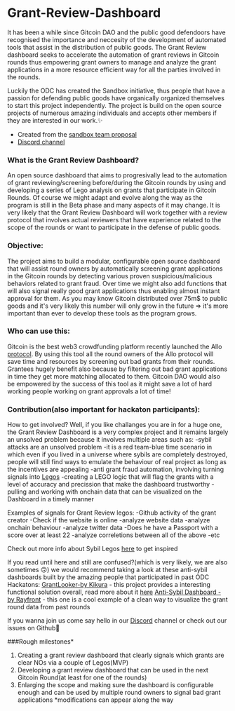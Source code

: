 # Grant-Review-Dashboard

It has been a while since Gitcoin DAO and the public good defendoors have recognised the importance and neccesity of the development of automated tools that assist in the distribution of public goods. The Grant Review dashboard seeks to accelerate the automation of grant reviews in Gitcoin rounds thus empowering grant owners to manage and analyze the grant applications in a more resource efficient way for all the parties involved in the rounds. 

Luckily the ODC has created the Sandbox initiative, thus people that have a passion for defending public goods have organically organized themselves to start this project independently. The project is build on the open source projects of numerous amazing individuals and accepts other members if they are interested in our work.✨ 

- Created from the [sandbox team proposal](https://forum.opendatacommunity.org/t/sandbox-team-proposal/30/2)
- [Discord channel](https://discord.com/channels/1037443230993743902/1087749094207930389)

### What is the Grant Review Dashboard?  

An open source dashboard that aims to progresivally lead to the automation of grant reviewing/screening before/during the Gitcoin rounds by using and developing a series of Lego analysis on grants that participate in Gitcoin Rounds. Of course we might adapt and evolve along the way as the program is still in the Beta phase and many aspects of it may change. It is very likely that the Grant Review Dashboard will work together with a review protocol that involves actual reviewers that have experience related to the scope of the rounds or want to participate in the defense of public goods.

### Objective:  

The project aims to build a modular, configurable open source dashboard that will assist round owners by automatically screening grant applications in the Gitcoin rounds by detecting various proven suspicious/malicious behaviors related to grant fraud. Over time we might also add functions that will also signal really good grant applications thus enabling almost instant approval for them. As you may know Gitcoin distributed over 75m$ to public goods and it's very likely this number will only grow in the future => it's more important than ever to develop these tools as the program grows.

### Who can use this:  

Gitcoin is the best web3 crowdfunding platform recently launched the Allo [protocol](https://docs.allo.gitcoin.co/getting-started/introduction). By using this tool all the round owners of the Allo protocol will save time and resources by screening out bad grants from their rounds. Grantees hugely benefit also because by filtering out bad grant applications in time they get more matching allocated to them. Gitcoin DAO would also be empowered by the success of this tool as it might save a lot of hard working people working on grant approvals a lot of time!


### Contribution(also important for hackaton participants):  

How to get involved? Well, if you like challanges you are in for a huge one, the Grant Review Dashboard is a very complex project and it remains largely an unsolved problem because it involves multiple areas such as: 
-sybil attacks are an unsolved problem 
-it is a red team-blue time scenario in which even if you lived in a universe where sybils are completely destroyed, people will still find ways to emulate the behaviour of real project as long as the incentives are appealing
-anti grant fraud automation, involving turning signals into [Legos](https://gov.gitcoin.co/t/public-goods-legos-roadmap/12546) 
-creating a LEGO logic that will flag the grants with a level of accuracy and precission that make the dashboard trustworthy 
-pulling and working with onchain data that can be visualized on the Dashboard in a timely manner

Examples of signals for Grant Review legos:
-Github activity of the grant creator
-Check if the website is online
-analyze website data
-analyze onchain behaviour 
-analyze twitter data
-Does he have a Passport with a score over at least 22
-analyze correletions between all of the above
-etc

Check out more info about Sybil Legos [here](https://opendatacommunity.org/docs/legos/) to get inspired

If you read until here and still are confused?(which is very likely, we are also sometimes 🙃) we would recommend taking a look at these anti-sybil dashboards built by the amazing people that participated in past ODC Hackatons:
[GrantLooker-by Kikura](https://www.grantlooker.xyz/projects) - this project provides a interesting functional solution overall, read more about it [here](https://github.com/kikura3/gtclooker)
[Anti-Sybil Dashboard - by Rayfront](https://dashboard-e9cf.vercel.app/) - this one is a cool example of a clean way to visualize the grant round data from past rounds
 
If you wanna join us come say hello in our [Discord](https://discord.gg/bUBExSASBw) channel or check out our issues on Github🙂

###Rough milestones*

1. Creating a grant review dashboard that clearly signals which grants are clear NOs via a couple of Legos(MVP)
2. Developing a grant review dashboard that can be used in the next Gitcoin Round(at least for one of the rounds)
3. Enlarging the scope and making sure the dashboard is configurable enough and can be used by multiple round owners to signal bad grant applications
*modifications can appear along the way 
